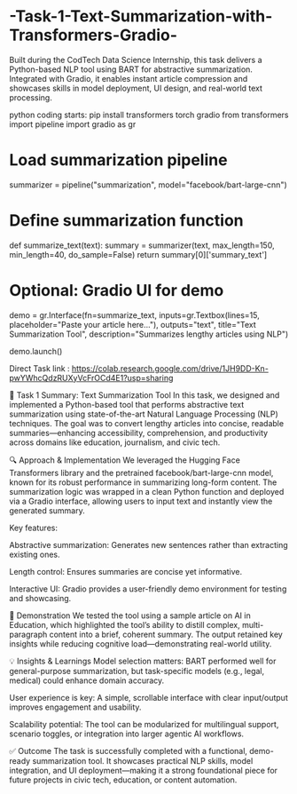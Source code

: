 # -Task-1-Text-Summarization-with-Transformers-Gradio-
Built during the CodTech Data Science Internship, this task delivers a Python-based NLP tool using BART for abstractive summarization. Integrated with Gradio, it enables instant article compression and showcases skills in model deployment, UI design, and real-world text processing.

python coding starts:
pip install transformers torch gradio
from transformers import pipeline
import gradio as gr

# Load summarization pipeline
summarizer = pipeline("summarization", model="facebook/bart-large-cnn")

# Define summarization function
def summarize_text(text):
    summary = summarizer(text, max_length=150, min_length=40, do_sample=False)
    return summary[0]['summary_text']

# Optional: Gradio UI for demo
demo = gr.Interface(fn=summarize_text,
                    inputs=gr.Textbox(lines=15, placeholder="Paste your article here..."),
                    outputs="text",
                    title="Text Summarization Tool",
                    description="Summarizes lengthy articles using NLP")

demo.launch()

Direct Task link : https://colab.research.google.com/drive/1JH9DD-Kn-pwYWhcQdzRUXyVcFrOCd4E1?usp=sharing

🧠 Task 1 Summary: Text Summarization Tool In this task, we designed and implemented a Python-based tool that performs abstractive text summarization using state-of-the-art Natural Language Processing (NLP) techniques. The goal was to convert lengthy articles into concise, readable summaries—enhancing accessibility, comprehension, and productivity across domains like education, journalism, and civic tech.

🔍 Approach & Implementation We leveraged the Hugging Face Transformers library and the pretrained facebook/bart-large-cnn model, known for its robust performance in summarizing long-form content. The summarization logic was wrapped in a clean Python function and deployed via a Gradio interface, allowing users to input text and instantly view the generated summary.

Key features:

Abstractive summarization: Generates new sentences rather than extracting existing ones.

Length control: Ensures summaries are concise yet informative.

Interactive UI: Gradio provides a user-friendly demo environment for testing and showcasing.

🧪 Demonstration We tested the tool using a sample article on AI in Education, which highlighted the tool’s ability to distill complex, multi-paragraph content into a brief, coherent summary. The output retained key insights while reducing cognitive load—demonstrating real-world utility.

💡 Insights & Learnings Model selection matters: BART performed well for general-purpose summarization, but task-specific models (e.g., legal, medical) could enhance domain accuracy.

User experience is key: A simple, scrollable interface with clear input/output improves engagement and usability.

Scalability potential: The tool can be modularized for multilingual support, scenario toggles, or integration into larger agentic AI workflows.

✅ Outcome The task is successfully completed with a functional, demo-ready summarization tool. It showcases practical NLP skills, model integration, and UI deployment—making it a strong foundational piece for future projects in civic tech, education, or content automation.
